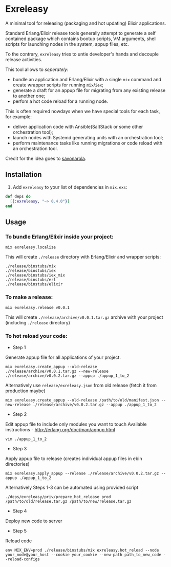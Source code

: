 # Exreleasy

A minimal tool for releasing (packaging and hot updating) Elixir applications.

Standard Erlang/Elixir release tools generally attempt to generate a self contained package which contains bootup scripts, VM  arguments, shell scripts for launching nodes in the system, appup files, etc.

To the contrary, `exreleasy` tries to untie developer's hands and decouple release activities.

This tool allows to *seperately*:
* bundle an application and Erlang/Elixir with a single `mix` command and create wrapper scripts for running `mix`/`iex`;
* generate a draft for an appup file for migrating from any existing release to another one;
* perfom a hot code reload for a running node.

This is often required nowdays when we have special tools for each task, for example:
* deliver application code with Ansible(SaltStack or some other orchestration tool);
* launch nodes with Systemd generating units with an orchestration tool;
* perform maintenance tasks like running migrations or code reload with an orchestration tool.

Credit for the idea goes to [savonarola](https://github.com/savonarola).

## Installation

  1. Add `exreleasy` to your list of dependencies in `mix.exs`:

  ```elixir
  def deps do
    [{:exreleasy, "~> 0.4.0"}]
  end
  ```

## Usage

### To bundle Erlang/Elixir inside your project:

    mix exreleasy.localize

This will create `./release` directory with Erlang/Elixir and wrapper scripts:

    ./release/binstubs/mix
    ./release/binstubs/iex
    ./release/binstubs/iex_mix
    ./release/binstubs/erl
    ./release/binstubs/elixir

### To make a release:

    mix exreleasy.release v0.0.1

This will create `./release/archive/v0.0.1.tar.gz` archive with your project (including `./release` directory)

### To hot reload your code:

* Step 1

Generate appup file for all applications of your project.

    mix exreleasy.create_appup --old-release ./release/archive/v0.0.1.tar.gz --new-release ./release/archive/v0.0.2.tar.gz --appup ./appup_1_to_2

Alternatively use `release/exreleasy.json` from old release (fetch it from production maybe)

    mix exreleasy.create_appup --old-release /path/to/old/manifest.json --new-release ./release/archive/v0.0.2.tar.gz --appup ./appup_1_to_2

* Step 2

Edit appup file to include only modules you want to touch
Available instructions - http://erlang.org/doc/man/appup.html

    vim ./appup_1_to_2

* Step 3

Apply appup file to release (creates individual appup files in ebin directories)

    mix exreleasy.apply_appup --release ./release/archive/v0.0.2.tar.gz --appup ./appup_1_to_2

Alternatively Steps 1-3 can be automated using provided script

    ./deps/exreleasy/priv/prepare_hot_release prod /path/to/old/release.tar.gz /path/to/new/release.tar.gz

* Step 4

Deploy new code to server

* Step 5

Reload code

    env MIX_ENV=prod ./release/binstubs/mix exreleasy.hot_reload --node your_node@your_host --cookie your_cookie --new-path path_to_new_code --reload-configs
